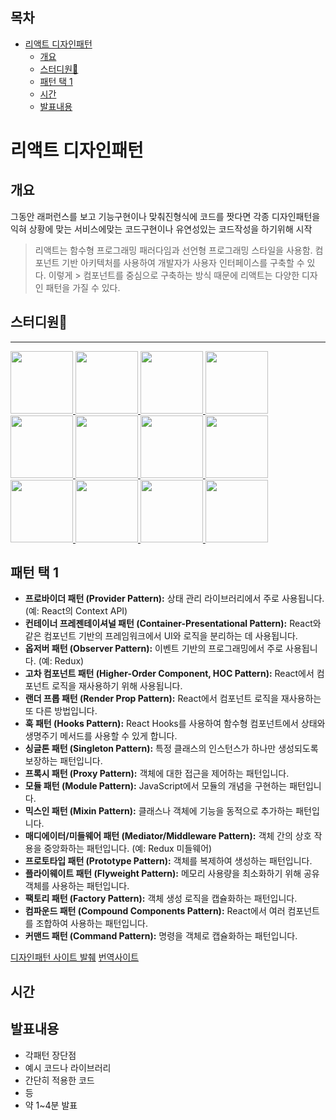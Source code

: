 ## 목차

- [리액트 디자인패턴](#리액트-디자인패턴)
  - [개요](#개요)
  - [스터디원🤔](#스터디원)
  - [패턴 택 1](#패턴-택-1)
  - [시간](#시간)
  - [발표내용](#발표내용)

# 리액트 디자인패턴

## 개요

그동안 래퍼런스를 보고 기능구현이나 맞춰진형식에 코드를 짯다면 각종 디자인패턴을 익혀 상황에 맞는 서비스에맞는 코드구현이나 유연성있는 코드작성을 하기위해 시작

> 리액트는 함수형 프로그래밍 패러다임과 선언형 프로그래밍 스타일을 사용함.
> 컴포넌트 기반 아키텍처를 사용하여 개발자가 사용자 인터페이스를 구축할 수 있다. 이렇게 > 컴포넌트를 중심으로 구축하는 방식 때문에 리액트는 다양한 디자인 패턴을 가질 수 있다.

## 스터디원🤔

---

  <a href="https://github.com/nonjk2">
      <img src="https://github.com/nonjk2.png" width="100" height="100"/>
  </a>
  <a href="https://github.com/helloworld442">
      <img src="https://github.com/helloworld442.png" width="100" height="100"/>
  </a>
  <a href="https://github.com/makepin2r">
      <img src="https://github.com/makepin2r.png" width="100" height="100"/>
  </a>
  <a href="https://github.com/TheON2">
      <img src="https://github.com/TheON2.png" width="100" height="100"/>
  </a>
  <a href="https://github.com/junho01052">
      <img src="https://github.com/junho01052.png" width="100" height="100"/>
  </a>

  <a href="https://github.com/Hyeon12">
      <img src="https://github.com/Hyeon12.png" width="100" height="100"/>
  </a>

  <a href="https://github.com/nayoung3669">
      <img src="https://github.com/nayoung3669.png" width="100" height="100"/>
  </a>

  <a href="https://github.com/doyoung1002">
      <img src="https://github.com/doyoung1002.png" width="100" height="100"/>
  </a>
  <a href="https://github.com/Haru-Im">
      <img src="https://github.com/Haru-Im.png" width="100" height="100"/>
  </a>
  <a href="https://github.com/taehyunkim3">
      <img src="https://github.com/taehyunkim3.png" width="100" height="100"/>
  </a>
  <a href="https://github.com/kangsinbeom">
      <img src="https://github.com/kangsinbeom.png" width="100" height="100"/>
  </a>

  <a href="https://github.com/khu107">
      <img src="https://github.com/khu107.png" width="100" height="100"/>
  </a>

## 패턴 택 1

- **프로바이더 패턴 (Provider Pattern):** 상태 관리 라이브러리에서 주로 사용됩니다. (예: React의 Context API)
- **컨테이너 프레젠테이셔널 패턴 (Container-Presentational Pattern):** React와 같은 컴포넌트 기반의 프레임워크에서 UI와 로직을 분리하는 데 사용됩니다.
- **옵저버 패턴 (Observer Pattern):** 이벤트 기반의 프로그래밍에서 주로 사용됩니다. (예: Redux)
- **고차 컴포넌트 패턴 (Higher-Order Component, HOC Pattern):** React에서 컴포넌트 로직을 재사용하기 위해 사용됩니다.
- **랜더 프롭 패턴 (Render Prop Pattern):** React에서 컴포넌트 로직을 재사용하는 또 다른 방법입니다.
- **훅 패턴 (Hooks Pattern):** React Hooks를 사용하여 함수형 컴포넌트에서 상태와 생명주기 메서드를 사용할 수 있게 합니다.
- **싱글톤 패턴 (Singleton Pattern):** 특정 클래스의 인스턴스가 하나만 생성되도록 보장하는 패턴입니다.
- **프록시 패턴 (Proxy Pattern):** 객체에 대한 접근을 제어하는 패턴입니다.
- **모듈 패턴 (Module Pattern):** JavaScript에서 모듈의 개념을 구현하는 패턴입니다.
- **믹스인 패턴 (Mixin Pattern):** 클래스나 객체에 기능을 동적으로 추가하는 패턴입니다.
- **매디에이터/미들웨어 패턴 (Mediator/Middleware Pattern):** 객체 간의 상호 작용을 중앙화하는 패턴입니다. (예: Redux 미들웨어)
- **프로토타입 패턴 (Prototype Pattern):** 객체를 복제하여 생성하는 패턴입니다.
- **플라이웨이트 패턴 (Flyweight Pattern):** 메모리 사용량을 최소화하기 위해 공유 객체를 사용하는 패턴입니다.
- **팩토리 패턴 (Factory Pattern):** 객체 생성 로직을 캡슐화하는 패턴입니다.
- **컴파운드 패턴 (Compound Components Pattern):** React에서 여러 컴포넌트를 조합하여 사용하는 패턴입니다.
- **커맨드 패턴 (Command Pattern):** 명령을 객체로 캡슐화하는 패턴입니다.

[디자인패턴 사이트 발췌](https://www.patterns.dev/posts)
[번역사이트](https://patterns-dev-kr.github.io/)

## 시간

## 발표내용

- 각패턴 장단점
- 예시 코드나 라이브러리
- 간단히 적용한 코드
- 등
- 약 1~4분 발표
